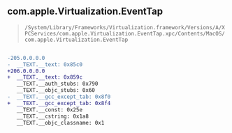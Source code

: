 ## com.apple.Virtualization.EventTap

> `/System/Library/Frameworks/Virtualization.framework/Versions/A/XPCServices/com.apple.Virtualization.EventTap.xpc/Contents/MacOS/com.apple.Virtualization.EventTap`

```diff

-205.0.0.0.0
-  __TEXT.__text: 0x85c0
+206.0.0.0.0
+  __TEXT.__text: 0x859c
   __TEXT.__auth_stubs: 0x790
   __TEXT.__objc_stubs: 0x60
-  __TEXT.__gcc_except_tab: 0x8f0
+  __TEXT.__gcc_except_tab: 0x8f4
   __TEXT.__const: 0x25e
   __TEXT.__cstring: 0x1a8
   __TEXT.__objc_classname: 0x1

```
